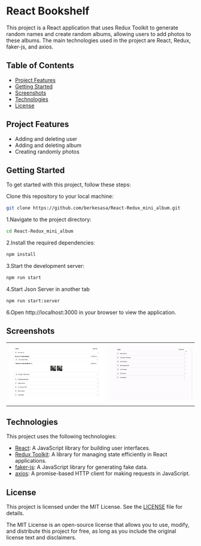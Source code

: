 
# React Bookshelf


This project is a React application that uses Redux Toolkit to generate random names and create random albums, allowing users to add photos to these albums. The main technologies used in the project are React, Redux, faker-js, and axios.


## Table of Contents

- [Project Features](#project-features)
- [Getting Started](#getting-started)
- [Screenshots](#screenshots)
- [Technologies](#technologies)
- [License](#license)
## Project Features

- Adding and deleting user
- Adding and deleting album
- Creating randomly photos

## Getting Started

To get started with this project, follow these steps:

Clone this repository to your local machine:

```bash
git clone https://github.com/berkesasa/React-Redux_mini_album.git
```

1.Navigate to the project directory:

```bash
cd React-Redux_mini_album

```

2.Install the required dependencies:

```bash
npm install
```

3.Start the development server:
```bash
npm run start
```

4.Start Json Server in another tab
```bash
npm run start:server
```

6.Open http://localhost:3000 in your browser to view the application.



## Screenshots

<table>
  <tr>
    <td><img src="/src/screenshots/screenshot-1.png" width="1200"></td>
    <td><img src="/src/screenshots/screenshot-2.gif" style=" height: 100%; object-fit: contain;"></td>
  </tr>
</table>

## Technologies

This project uses the following technologies:

- [React](https://reactjs.org/): A JavaScript library for building user interfaces.  
- [Redux Toolkit](https://redux-toolkit.js.org/): A library for managing state efficiently in React applications.  
- [faker-js](https://fakerjs.dev/): A JavaScript library for generating fake data.  
- [axios](https://axios-http.com/): A promise-based HTTP client for making requests in JavaScript.


## License

This project is licensed under the MIT License. See the [LICENSE](LICENSE) file for details.

The MIT License is an open-source license that allows you to use, modify, and distribute this project for free, as long as you include the original license text and disclaimers.
